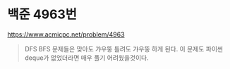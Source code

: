 # 백준 4963번
https://www.acmicpc.net/problem/4963
> DFS BFS 문제들은 맞아도 갸우뚱 틀려도 갸우뚱 하게 된다. 이 문제도 파이썬 deque가 없었더라면 매우 풀기 어려웠을것이다.